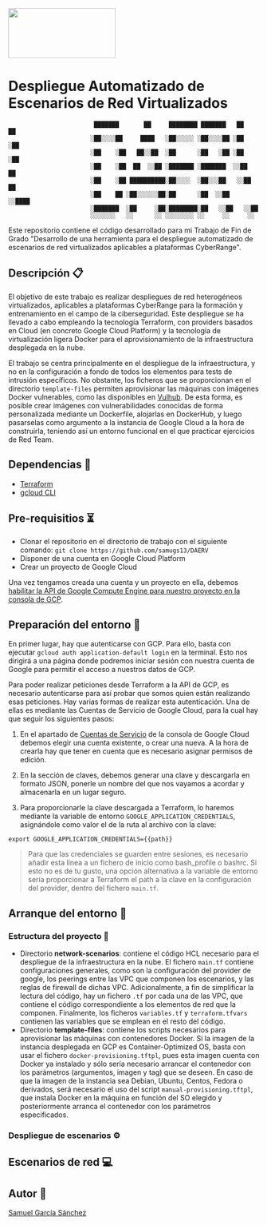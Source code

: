 <img src="https://user-images.githubusercontent.com/78796980/168422761-4be1d1b5-c065-4f44-86d7-44d346971897.png" width="215" height="100">


# Despliegue Automatizado de Escenarios de Red Virtualizados


                            ███████       ██     ████████ ███████   ██      ██
                           ░██░░░░██     ████   ░██░░░░░ ░██░░░░██ ░██     ░██
                           ░██    ░██   ██░░██  ░██      ░██   ░██ ░██     ░██
                           ░██    ░██  ██  ░░██ ░███████ ░███████  ░░██    ██
                           ░██    ░██ ██████████░██░░░░  ░██░░░██   ░░██  ██
                           ░██    ██ ░██░░░░░░██░██      ░██  ░░██   ░░████
                           ░███████  ░██     ░██░████████░██   ░░██   ░░██
                           ░░░░░░░   ░░      ░░ ░░░░░░░░ ░░     ░░     ░░


Este repositorio contiene el código desarrollado para mi Trabajo de Fin de Grado "Desarrollo de una herramienta para el despliegue automatizado de escenarios de red virtualizados aplicables a plataformas CyberRange".

## Descripción :clipboard:
El objetivo de este trabajo es realizar despliegues de red heterogéneos virtualizados, aplicables a plataformas CyberRange para la formación y entrenamiento en el campo de la ciberseguridad. Este despliegue se ha llevado a cabo empleando la tecnología Terraform, con providers basados en Cloud (en concreto Google Cloud Platform) y la tecnología de virtualización ligera Docker para el aprovisionamiento de la infraestructura desplegada en la nube.

El trabajo se centra principalmente en el despliegue de la infraestructura, y no en la configuración a fondo de todos los elementos para tests de intrusión específicos. No obstante, los ficheros que se proporcionan en el directorio `template-files` permiten aprovisionar las máquinas con imágenes Docker vulnerables, como las disponibles en [Vulhub](https://github.com/vulhub/vulhub). De esta forma, es posible crear imágenes con vulnerabilidades conocidas de forma personalizada mediante un Dockerfile, alojarlas en DockerHub, y luego pasarselas como argumento a la instancia de Google Cloud a la hora de construirla, teniendo así un entorno funcional en el que practicar ejercicios de Red Team. 

## Dependencias :bookmark:
  - [Terraform](https://www.terraform.io/downloads)
  - [gcloud CLI](https://cloud.google.com/sdk/docs/install)

## Pre-requisitios :hourglass_flowing_sand:
  - Clonar el repositorio en el directorio de trabajo con el siguiente comando: `git clone https://github.com/samugs13/DAERV`
  - Disponer de una cuenta en Google Cloud Platform
  - Crear un proyecto de Google Cloud

Una vez tengamos creada una cuenta y un proyecto en ella, debemos [habilitar la API de Google Compute Engine para nuestro proyecto en la consola de GCP](https://console.developers.google.com/apis/library/compute.googleapis.com).

## Preparación del entorno :wrench:
En primer lugar, hay que autenticarse con GCP. Para ello, basta con ejecutar `gcloud auth application-default login` en la terminal. Esto nos dirigirá a una página donde podremos iniciar sesión con nuestra cuenta de Google para permitir el acceso a nuestros datos de GCP.

Para poder realizar peticiones desde Terraform a la API de GCP, es necesario autenticarse para así probar que somos quien están realizando esas peticiones. Hay varias formas de realizar esta autenticación. Una de ellas es mediante las Cuentas de Servicio de Google Cloud, para la cual hay que seguir los siguientes pasos:

1. En el apartado de [Cuentas de Servicio](https://console.cloud.google.com/iam-admin/serviceaccounts) de la consola de Google Cloud debemos elegir una cuenta existente, o crear una nueva. A la hora de crearla hay que tener en cuenta que es necesario asignar permisos de edición.

2. En la sección de claves, debemos generar una clave y descargarla en formato JSON, ponerle un nombre del que nos vayamos a acordar y almacenarla en un lugar seguro. 

3. Para proporcionarle la clave descargada a Terraform, lo haremos mediante la variable de entorno `GOOGLE_APPLICATION_CREDENTIALS`, asignándole como valor el de la ruta al archivo con la clave:
```
export GOOGLE_APPLICATION_CREDENTIALS={{path}}
```
> Para que las credenciales se guarden entre sesiones, es necesario añadir esta línea a un fichero de inicio como bash_profile o bashrc. Si esto no es de tu gusto, una opción alternativa a la variable de entorno sería proporcionar a Terraform el path a la clave en la configuración del provider, dentro del fichero `main.tf`.

## Arranque del entorno :rocket:
### Estructura del proyecto :open_file_folder:
- Directorio **network-scenarios**: contiene el código HCL necesario para el despliegue de la infraestructura en la nube. El fichero `main.tf` contiene configuraciones generales, como son la configuración del provider de google, los peerings entre las VPC que componen los escenarios, y las reglas de firewall de dichas VPC. Adicionalmente, a fin de simplificar la lectura del código, hay un fichero `.tf` por cada una de las VPC, que contiene el código correspondiente a los elementos de red que la componen. Finalmente, los ficheros `variables.tf` y `terraform.tfvars` contienen las variables que se emplean en el resto del código.
- Directorio **template-files**: contiene los scripts necesarios para aprovisionar las máquinas con contenedores Docker. Si la imagen de la instancia desplegada en GCP es Container-Optimized OS, basta con usar el fichero `docker-provisioning.tftpl`, pues esta imagen cuenta con Docker ya instalado y sólo sería necesario arrancar el contenedor con los parámetros (argumentos, imagen y tag) que se deseen. En caso de que la imagen de la instancia sea Debian, Ubuntu, Centos, Fedora o derivados, será necesario el uso del script `manual-provisioning.tftpl`, que instala Docker en la máquina en función del SO elegido y posteriormente arranca el contenedor con los parámetros especificados.
### Despliegue de escenarios :gear:
## Escenarios de red :computer:
## Autor :art:
[Samuel García Sánchez](https://github.com/samugs13)





